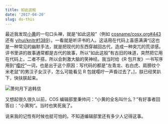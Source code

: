 ```yaml
---
title: 如此这般
date: '2017-04-20'
slug: do-this
---
```


最近我发现[小黄](https://www.fyears.org)的一句口头禅，就是“如此这般”（例如 [cosname/cosx.org#443](https://github.com/cosname/cosx.org/issues/443#issuecomment-295737550) 还有 [yihui/knitr#1389](https://github.com/yihui/knitr/issues/1389#issuecomment-293277280)）。一看就是听评书的人。这话用在代码上喜感满满^[这也是一种常见的幽默手法，就是把现代的东西穿越回古代，造成一种突兀的荒谬感。评书里讲的故事通常都是古代的故事，所以“如此这般”有古旧的味道，突然把它用在代码上，二者不搭，所以会刺激大脑的笑神经。我当时给《R 包开发》一书写序用到“[嘤咛](/cn/2017/03/little-li-flying-knife/)”一词，也是出于这个原因：写代码的都是“左青龙、右白虎、肩膀纹个米老鼠”的男汉子女汉子，怎么可能看见 R 包就嘤咛一声昏过去了。]，朕已经笑趴下，快扶朕起来。

![萧何月下追韩信](https://db.yihui.name/images/zhui-hanxin.jpg)

又想起很久很久以前，COS 编辑部里秉帅问：“小黄的全名叫什么？”有好事者回答曰：“小黄狗”。当时也笑死我了。

说来我的记性有时候也挺可怕的。不知道编辑部里还有多少人记得这事。
